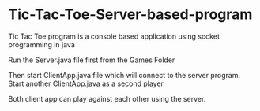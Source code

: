 # Tic-Tac-Toe-Server-based-program
Tic Tac Toe program is a console based application using socket programming in java

Run the Server.java file first from the Games Folder

Then start ClientApp.java file which will connect to the server program.
Start another ClientApp.java as a second player.

Both client app can play against each other using the server.
